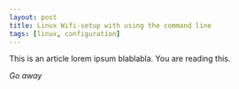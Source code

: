 ```yaml
---
layout: post
title: Linux Wifi-setup with using the command line
tags: [linux, configuration]
---
```


This is an article lorem ipsum blablabla.
You are reading this.

*Go away*
